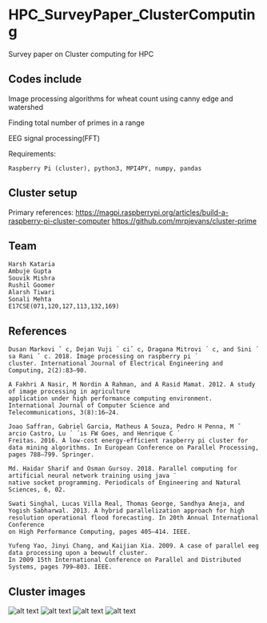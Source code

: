 # HPC_SurveyPaper_ClusterComputing
Survey paper on Cluster computing for HPC

## Codes include
Image processing algorithms for wheat count using canny edge and watershed

Finding total number of primes in a range

EEG signal processing(FFT)

Requirements: 

```Raspberry Pi (cluster), python3, MPI4PY, numpy, pandas```

## Cluster setup

Primary references: 
<https://magpi.raspberrypi.org/articles/build-a-raspberry-pi-cluster-computer>
<https://github.com/mrpjevans/cluster-prime>

## Team
```
Harsh Kataria
Ambuje Gupta
Souvik Mishra
Rushil Goomer
Alarsh Tiwari
Sonali Mehta
E17CSE(071,120,127,113,132,169)
```

## References
```
Dusan Markovi ˇ c, Dejan Vuji ´ ciˇ c, Dragana Mitrovi ´ c, and Sini ´ sa Rani ˇ c. 2018. Image processing on raspberry pi ´
cluster. International Journal of Electrical Engineering and Computing, 2(2):83–90.

A Fakhri A Nasir, M Nordin A Rahman, and A Rasid Mamat. 2012. A study of image processing in agriculture
application under high performance computing environment. International Journal of Computer Science and
Telecommunications, 3(8):16–24.

Joao Saffran, Gabriel Garcia, Matheus A Souza, Pedro H Penna, M ˜ arcio Castro, Lu ´ ´ıs FW Goes, and Henrique C ´
Freitas. 2016. A low-cost energy-efficient raspberry pi cluster for data mining algorithms. In European Conference on Parallel Processing, pages 788–799. Springer.

Md. Haidar Sharif and Osman Gursoy. 2018. Parallel computing for artificial neural network training using java ¨
native socket programming. Periodicals of Engineering and Natural Sciences, 6, 02.

Swati Singhal, Lucas Villa Real, Thomas George, Sandhya Aneja, and Yogish Sabharwal. 2013. A hybrid parallelization approach for high resolution operational flood forecasting. In 20th Annual International Conference
on High Performance Computing, pages 405–414. IEEE.

Yufeng Yao, Jinyi Chang, and Kaijian Xia. 2009. A case of parallel eeg data processing upon a beowulf cluster.
In 2009 15th International Conference on Parallel and Distributed Systems, pages 799–803. IEEE.
```

## Cluster images
![alt text](https://github.com/rockangator/HPC_SurveyPaper_ClusterComputing/blob/master/setup%20images/1.jpeg)
![alt text](https://github.com/rockangator/HPC_SurveyPaper_ClusterComputing/blob/master/setup%20images/2.jpeg)
![alt text](https://github.com/rockangator/HPC_SurveyPaper_ClusterComputing/blob/master/setup%20images/3.jpeg)
![alt text](https://github.com/rockangator/HPC_SurveyPaper_ClusterComputing/blob/master/setup%20images/4.jpeg)
